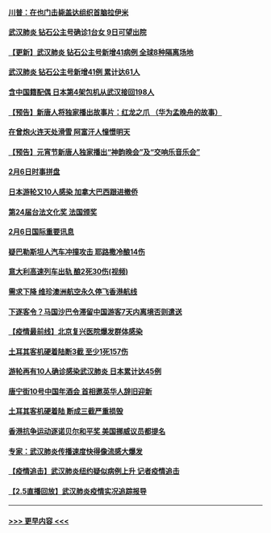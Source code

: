 #### [川普：在也门击毙盖达组织首脑拉伊米](../pages/prog202/a102771528.md?t=02071455) 
#### [武汉肺炎 钻石公主号确诊1台女 9日可望出院](../pages/prog202/a102771518.md?t=02071455) 
#### [【更新】武汉肺炎 钻石公主号新增41病例 全球8种隔离场地](../pages/prog202/a102770740.md?t=02071455) 
#### [武汉肺炎 钻石公主号新增41例 累计达61人](../pages/prog202/a102771486.md?t=02071455) 
#### [含中国籍配偶 日本第4架包机从武汉接回198人](../pages/prog202/a102771472.md?t=02071455) 
#### [【预告】新唐人将独家播出故事片：红龙之爪 （华为孟晚舟的故事）](../pages/prog202/a102767728.md?t=02071455) 
#### [在曾炮火连天处滑雪 阿富汗人憧憬明天](../pages/prog202/a102771290.md?t=02071455) 
#### [【预告】元宵节新唐人独家播出“神韵晚会”及“交响乐音乐会”](../pages/prog202/a102767674.md?t=02071455) 
#### [2月6日时事拼盘](../pages/prog202/a102771225.md?t=02071455) 
#### [日本游轮又10人感染 加拿大巴西跟进撤侨](../pages/prog202/a102771084.md?t=02071455) 
#### [第24届台法文化奖 法国颁奖](../pages/prog202/a102771032.md?t=02071455) 
#### [2月6日国际重要讯息](../pages/prog202/a102770794.md?t=02071455) 
#### [疑巴勒斯坦人汽车冲撞攻击 耶路撒冷酿14伤](../pages/prog202/a102770586.md?t=02071455) 
#### [意大利高速列车出轨 酿2死30伤(视频)](../pages/prog202/a102770762.md?t=02071455) 
#### [需求下降 维珍澳洲航空永久停飞香港航线](../pages/prog202/a102770751.md?t=02071455) 
#### [下逐客令？马国沙巴令滞留中国游客7天内离境否则遣送](../pages/prog202/a102770640.md?t=02071455) 
#### [【疫情最前线】北京复兴医院爆发群体感染](../pages/prog202/a102770602.md?t=02071455) 
#### [土耳其客机硬着陆断3截 至少1死157伤](../pages/prog202/a102770508.md?t=02071455) 
#### [游轮再有10人确诊感染武汉肺炎 日本累计达45例](../pages/prog202/a102770476.md?t=02071455) 
#### [唐宁街10号中国年酒会 首相邀英华人辞旧迎新](../pages/prog202/a102770458.md?t=02071455) 
#### [土耳其客机硬着陆 断成三截严重损毁](../pages/prog202/a102770239.md?t=02071455) 
#### [香港抗争运动逐诺贝尔和平奖 美国挪威议员都提名](../pages/prog202/a102770390.md?t=02071455) 
#### [专家：武汉肺炎传播速度快得像流感大爆发](../pages/prog202/a102770132.md?t=02071455) 
#### [【疫情追击】武汉肺炎纽约疑似病例上升 记者疫情追击](../pages/prog202/a102770000.md?t=02071455) 
#### [【2.5直播回放】武汉肺炎疫情实况追踪报导](../pages/prog202/a102769913.md?t=02071455) 

----
#### [ >>> 更早内容 <<< ](../indexes/prog202-earlier.md)
